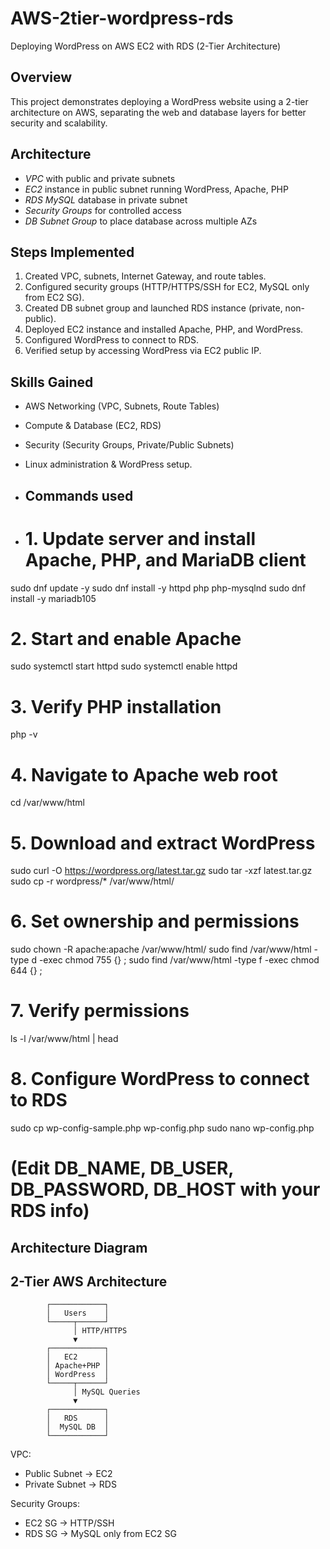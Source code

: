# AWS-2tier-wordpress-rds
Deploying WordPress on AWS EC2 with RDS (2-Tier Architecture)
## Overview
This project demonstrates deploying a WordPress website using a 2-tier architecture on AWS, separating the web and database layers for better security and scalability.

## Architecture
- *VPC* with public and private subnets
- *EC2* instance in public subnet running WordPress, Apache, PHP
- *RDS MySQL* database in private subnet
- *Security Groups* for controlled access
- *DB Subnet Group* to place database across multiple AZs

## Steps Implemented
1. Created VPC, subnets, Internet Gateway, and route tables.
2. Configured security groups (HTTP/HTTPS/SSH for EC2, MySQL only from EC2 SG).
3. Created DB subnet group and launched RDS instance (private, non-public).
4. Deployed EC2 instance and installed Apache, PHP, and WordPress.
5. Configured WordPress to connect to RDS.
6. Verified setup by accessing WordPress via EC2 public IP.

## Skills Gained
- AWS Networking (VPC, Subnets, Route Tables)
- Compute & Database (EC2, RDS)
- Security (Security Groups, Private/Public Subnets)
- Linux administration & WordPress setup.

- ## Commands used
- # 1. Update server and install Apache, PHP, and MariaDB client
sudo dnf update -y
sudo dnf install -y httpd php php-mysqlnd
sudo dnf install -y mariadb105

# 2. Start and enable Apache
sudo systemctl start httpd
sudo systemctl enable httpd

# 3. Verify PHP installation
php -v

# 4. Navigate to Apache web root
cd /var/www/html

# 5. Download and extract WordPress
sudo curl -O https://wordpress.org/latest.tar.gz
sudo tar -xzf latest.tar.gz
sudo cp -r wordpress/* /var/www/html/

# 6. Set ownership and permissions
sudo chown -R apache:apache /var/www/html/
sudo find /var/www/html -type d -exec chmod 755 {} \;
sudo find /var/www/html -type f -exec chmod 644 {} \;

# 7. Verify permissions
ls -l /var/www/html | head

# 8. Configure WordPress to connect to RDS
sudo cp wp-config-sample.php wp-config.php
sudo nano wp-config.php
# (Edit DB_NAME, DB_USER, DB_PASSWORD, DB_HOST with your RDS info)

## Architecture Diagram
## 2-Tier AWS Architecture

            ┌────────────┐
            │   Users    │
            └─────┬──────┘
                  │ HTTP/HTTPS
                  ▼
            ┌────────────┐
            │   EC2      │
            │ Apache+PHP │
            │ WordPress  │
            └─────┬──────┘
                  │ MySQL Queries
                  ▼
            ┌────────────┐
            │   RDS      │
            │  MySQL DB  │
            └────────────┘

VPC:
- Public Subnet → EC2
- Private Subnet → RDS

Security Groups:
- EC2 SG → HTTP/SSH
- RDS SG → MySQL only from EC2 SG

